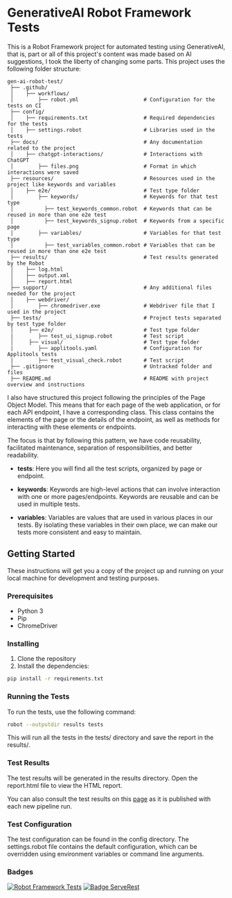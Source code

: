 # GenerativeAI Robot Framework Tests

This is a Robot Framework project for automated testing using GenerativeAI, that is, part or all of this project's content was made based on AI suggestions, I took the liberty of changing some parts. This project uses the following folder structure:

```
gen-ai-robot-test/                     
 ├── .github/                               
 │    ├── workflows/                        
 │        ├── robot.yml                     # Configuration for the tests on CI
 ├── config/                               
 │    ├── requirements.txt                  # Required dependencies for the tests
 │    ├── settings.robot                    # Libraries used in the tests
 ├── docs/                                  # Any documentation related to the project
 │    ├── chatgpt-interactions/             # Interactions with ChatGPT           
 │        ├── files.png                     # Format in which interactions were saved
 ├── resources/                             # Resources used in the project like keywords and variables
 │    ├── e2e/                              # Test type folder
 │        ├── keywords/                     # Keywords for that test type
 │          ├── test_keywords_common.robot  # Keywords that can be reused in more than one e2e test
 │          ├── test_keywords_signup.robot  # Keywords from a specific page
 │        ├── variables/                    # Variables for that test type
 │          ├── test_variables_common.robot # Variables that can be reused in more than one e2e test
 ├── results/                               # Test results generated by the Robot
 │    ├── log.html
 │    ├── output.xml    
 │    ├── report.html
 ├── support/                               # Any additional files needed for the project
 │    ├── webdriver/  
 │        ├── chromedriver.exe              # Webdriver file that I used in the project
 ├── tests/                                 # Project tests separated by test type folder                                        
 │     ├── e2e/                             # Test type folder
 |        ├── test_ui_signup.robot          # Test script                                          
 │     ├── visual/                          # Test type folder
 |        ├── applitools.yaml               # Configuration for Applitools tests
 |        ├── test_visual_check.robot       # Test script                                                                                       
 ├── .gitignore                             # Untracked folder and files
 ├── README.md                              # README with project overview and instructions
```

I also have structured this project following the principles of the Page Object Model. This means that for each page of the web application, or for each API endpoint, I have a corresponding class. This class contains the elements of the page or the details of the endpoint, as well as methods for interacting with these elements or endpoints.

The focus is that by following this pattern, we have code reusability, facilitated maintenance, separation of responsibilities, and better readability.

- **tests**: Here you will find all the test scripts, organized by page or endpoint.

- **keywords**: Keywords are high-level actions that can involve interaction with one or more pages/endpoints. Keywords are reusable and can be used in multiple tests. 

- **variables**: Variables are values that are used in various places in our tests. By isolating these variables in their own place, we can make our tests more consistent and easy to maintain.

## Getting Started

These instructions will get you a copy of the project up and running on your local machine for development and testing purposes.

### Prerequisites

- Python 3
- Pip
- ChromeDriver

### Installing

1. Clone the repository
2. Install the dependencies:

```sh
pip install -r requirements.txt
```

### Running the Tests

To run the tests, use the following command:

```sh
robot --outputdir results tests
```

This will run all the tests in the tests/ directory and save the report in the results/.

### Test Results

The test results will be generated in the results directory. Open the report.html file to view the HTML report.

You can also consult the test results on this [page](https://samska.github.io/gen-ai-robot-test/report.html) as it is published with each new pipeline run.

### Test Configuration

The test configuration can be found in the config directory. The settings.robot file contains the default configuration, which can be overridden using environment variables or command line arguments.

### Badges

[![Robot Framework Tests](https://github.com/Samska/gen-ai-robot-test/actions/workflows/robot.yml/badge.svg)](https://github.com/Samska/gen-ai-robot-test/actions/workflows/robot.yml)
[![Badge ServeRest](https://img.shields.io/badge/API-ServeRest-green)](https://github.com/ServeRest/ServeRest/)